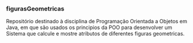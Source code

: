 <h3> figurasGeometricas </h3>

<p> Repositório destinado à disciplina de Programação Orientada a Objetos em Java, em que são usados os principios da POO para desenvolver um Sistema que calcule e mostre atributos de diferentes figuras geometricas.</p>
